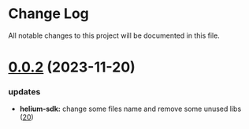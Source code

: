 
# Change Log

All notable changes to this project will be documented in this file.

# [0.0.2](https://github.com/okx/go-wallet-sdk) (2023-11-20)

### updates

- **helium-sdk:** change some files name and remove some unused libs ([20](https://github.com/okx/go-wallet-sdk/pull/20))

